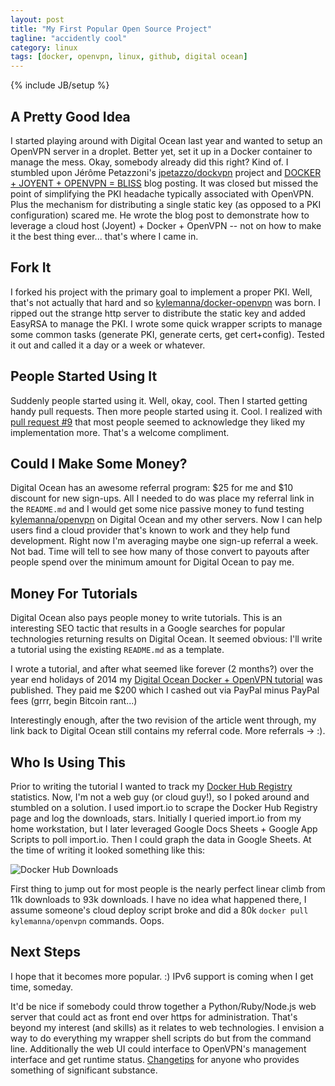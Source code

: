 ```yaml
---
layout: post
title: "My First Popular Open Source Project"
tagline: "accidently cool"
category: linux
tags: [docker, openvpn, linux, github, digital ocean]
---
```

{% include JB/setup %}

## A Pretty Good Idea

I started playing around with Digital Ocean last year and wanted to setup an OpenVPN server in a droplet.  Better yet, set it up in a Docker container to manage the mess.  Okay, somebody already did this right?  Kind of.  I stumbled upon Jérôme Petazzoni's [jpetazzo/dockvpn](https://github.com/jpetazzo/dockvpn) project and [DOCKER + JOYENT + OPENVPN = BLISS](http://blog.docker.com/2013/09/docker-joyent-openvpn-bliss/) blog posting.  It was closed but missed the point of simplifying the PKI headache typically associated with OpenVPN.  Plus the mechanism for distributing a single static key (as opposed to a PKI configuration) scared me.  He wrote the blog post to demonstrate how to leverage a cloud host (Joyent) + Docker + OpenVPN -- not on how to make it the best thing ever...  that's where I came in.


## Fork It

I forked his project with the primary goal to implement a proper PKI.  Well, that's not actually that hard and so [kylemanna/docker-openvpn](https://github.com/kylemanna/docker-openvpn) was born.  I ripped out the strange http server to distribute the static key and added EasyRSA to manage the PKI.  I wrote some quick wrapper scripts to manage some common tasks (generate PKI, generate certs, get cert+config).  Tested it out and called it a day or a week or whatever.


## People Started Using It

Suddenly people started using it.  Well, okay, cool.  Then I started getting handy pull requests.  Then more people started using it.  Cool.  I realized with [pull request #9](https://github.com/kylemanna/docker-openvpn/issues/9) that most people seemed to acknowledge they liked my implementation more.  That's a welcome compliment.


## Could I Make Some Money?

Digital Ocean has an awesome referral program: $25 for me and $10 discount for new sign-ups.  All I needed to do was place my referral link in the `README.md` and I would get some nice passive money to fund testing [kylemanna/openvpn](https://registry.hub.docker.com/u/kylemanna/openvpn) on Digital Ocean and my other servers.  Now I can help users find a cloud provider that's known to work and they help fund development.  Right now I'm averaging maybe one sign-up referral a week.  Not bad.  Time will tell to see how many of those convert to payouts after people spend over the minimum amount for Digital Ocean to pay me.


## Money For Tutorials

Digital Ocean also pays people money to write tutorials.  This is an interesting SEO tactic that results in a Google searches for popular technologies returning results on Digital Ocean.  It seemed obvious: I'll write a tutorial using the existing `README.md` as a template.

I wrote a tutorial, and after what seemed like forever (2 months?) over the year end holidays of 2014 my [Digital Ocean Docker + OpenVPN tutorial](https://www.digitalocean.com/community/tutorials/how-to-run-openvpn-in-a-docker-container-on-ubuntu-14-04) was published.  They paid me $200 which I cashed out via PayPal minus PayPal fees (grrr, begin Bitcoin rant...)

Interestingly enough, after the two revision of the article went through, my link back to Digital Ocean still contains my referral code.  More referrals -> :).


## Who Is Using This

Prior to writing the tutorial I wanted to track my [Docker Hub Registry](https://registry.hub.docker.com/u/kylemanna/openvpn/) statistics.  Now, I'm not a web guy (or cloud guy!), so I poked around and stumbled on a solution.  I used import.io to scrape the Docker Hub Registry page and log the downloads, stars.  Initially I queried import.io from my home workstation, but I later leveraged Google Docs Sheets + Google App Scripts to poll import.io.  Then I could graph the data in Google Sheets. At the time of writing it looked something like this:

![Docker Hub Downloads](https://i.imgur.com/oJd6yn0.png "Docker Hub Downloads")

First thing to jump out for most people is the nearly perfect linear climb from 11k downloads to 93k downloads.  I have no idea what happened there, I assume someone's cloud deploy script broke and did a 80k `docker pull kylemanna/openvpn` commands.  Oops.


## Next Steps

I hope that it becomes more popular. :)  IPv6 support is coming when I get time, someday.

It'd be nice if somebody could throw together a Python/Ruby/Node.js web server that could act as front end over https for administration.  That's beyond my interest (and skills) as it relates to web technologies.  I envision a way to do everything my wrapper shell scripts do but from the command line.  Additionally the web UI could interface to OpenVPN's management interface and get runtime status.  [Changetips](https://www.changetip.com/) for anyone who provides something of significant substance. 
